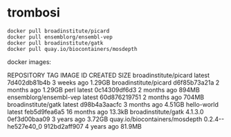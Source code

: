# trombosi

```
docker pull broadinstitute/picard
docker pull ensemblorg/ensembl-vep
docker pull broadinstitute/gatk
docker pull quay.io/biocontainers/mosdepth
```

docker images:

REPOSITORY                       TAG                 IMAGE ID       CREATED         SIZE
broadinstitute/picard            latest              7d402db81b4b   3 weeks ago     1.29GB
broadinstitute/picard            <none>              d6f85b73a21a   2 months ago    1.29GB
perl                             latest              0c14309df6d3   2 months ago    894MB
ensemblorg/ensembl-vep           latest              60d876219751   2 months ago    704MB
broadinstitute/gatk              latest              d98b4a3aacfc   3 months ago    4.51GB
hello-world                      latest              feb5d9fea6a5   16 months ago   13.3kB
broadinstitute/gatk              4.1.3.0             0ef3d00baa09   3 years ago     3.72GB
quay.io/biocontainers/mosdepth   0.2.4--he527e40_0   912bd2aff907   4 years ago     81.9MB
